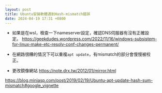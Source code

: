 ```yaml
---
layout: post
title: Ubuntu安裝軟體遇到Hash-mismatch錯誤
date: 2024-04-19 17:31 +0800
---
```


* 如果是在wsl，檢查一下nameserver設定，確認DNS伺服器有沒有正確設定。
  https://geekdudes.wordpress.com/2022/11/16/windows-subsistem-for-linux-make-etc-resolv-conf-changes-permanent/

* 在網路很糟的情況下可以重複`apt update`，有mismatch的部分會慢慢被校正。

* 更改鏡像網站
https://note.drx.tw/2012/01/mirror.html  

  
https://blog.miniasp.com/post/2019/02/19/Ubuntu-apt-update-hash-sum-mismatch#google_vignette